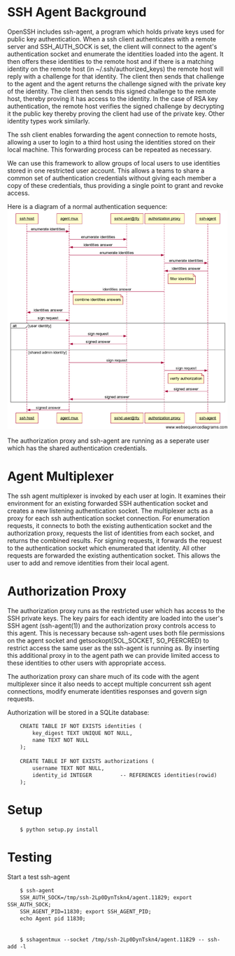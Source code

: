 SSH Agent Background
====================

OpenSSH includes ssh-agent, a program which holds private keys used for public key authentication.
When a ssh client authenticates with a remote server and SSH_AUTH_SOCK is set,
the client will connect to the agent's authentication socket and enumerate the
identities loaded into the agent. It then offers these identities to the remote
host and if there is a matching identity on the remote host (in
~/.ssh/authorized_keys) the remote host will reply with a challenge for that
identity. The client then sends that challenge to the agent and the agent
returns the challenge signed with the private key of the identity. The client
then sends this signed challenge to the remote host, thereby proving it has
access to the identity. In the case of RSA key authentication, the remote host
verifies the signed challenge by decrypting it the public key thereby proving
the client had use of the private key. Other identity types work similarly.

The ssh client enables forwarding the agent connection to remote hosts, allowing
a user to login to a third host using the identities stored on their local machine.
This forwarding process can be repeated as necessary.

We can use this framework to allow groups of local users to use identities
stored in one restricted user account. This allows a teams to share a common
set of authentication credentials without giving each member a copy of these
credentials, thus providing a single point to grant and revoke access.

Here is a diagram of a normal authentication sequence:
![sequence diagram of a normal authentication sequence](docs/sequence_diagram.png)

The authorization proxy and ssh-agent are running as a seperate user which has
the shared authentication credentials.

Agent Multiplexer
=================

The ssh agent multiplexer is invoked by each user at login. It examines their
environment for an existing forwarded SSH authentication socket and creates a
new listening authentication socket. The multiplexer acts as a proxy for each
ssh authentication socket connection. For enumeration requests, it connects to
both the existing authentication socket and the authorization proxy, requests
the list of identities from each socket, and returns the combined results. For
signing requests, it forwards the request to the authentication socket which
enumerated that identity. All other requests are forwarded the existing
authentication socket. This allows the user to add and remove identities from
their local agent.

Authorization Proxy
===================

The authorization proxy runs as the restricted user which has access to the SSH
private keys. The key pairs for each identity are loaded into the user's SSH
agent (ssh-agent(1)) and the authorization proxy controls access to this agent.
This is necessary because ssh-agent uses both file permissions on the agent
socket and getsockopt(SOL_SOCKET, SO_PEERCRED) to restrict access the same user
as the ssh-agent is running as. By inserting this additional proxy in to the
agent path we can provide limited access to these identities to other users
with appropriate access.

The authorization proxy can share much of its code with the agent multiplexer
since it also needs to accept multiple concurrent ssh agent connections, modify
enumerate identities responses and govern sign requests.

Authorization will be stored in a SQLite database:

```
    CREATE TABLE IF NOT EXISTS identities (
        key_digest TEXT UNIQUE NOT NULL,
        name TEXT NOT NULL
    );

    CREATE TABLE IF NOT EXISTS authorizations (
        username TEXT NOT NULL,
        identity_id INTEGER         -- REFERENCES identities(rowid)
    );
```

Setup
=====
```
    $ python setup.py install
```


Testing
=======

Start a test ssh-agent

```
    $ ssh-agent
    SSH_AUTH_SOCK=/tmp/ssh-2Lp0DynTskn4/agent.11829; export SSH_AUTH_SOCK;
    SSH_AGENT_PID=11830; export SSH_AGENT_PID;
    echo Agent pid 11830;


    $ sshagentmux --socket /tmp/ssh-2Lp0DynTskn4/agent.11829 -- ssh-add -l
```
